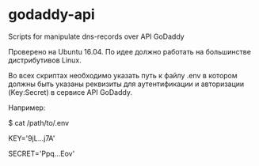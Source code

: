 ﻿# godaddy-api
Scripts for manipulate dns-records over API GoDaddy

Проверено на Ubuntu 16.04. По идее должно работать на большинстве дистрибутивов Linux.

Во всех скриптах необходимо указать путь к файлу .env в котором должны
быть указаны реквизиты для аутентификации и авторизации (Key:Secret) в
сервисе API GoDaddy.

Например:

$ cat /path/to/.env

KEY='9jL...j7A'

SECRET='Ppq...Eov'

